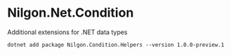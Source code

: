 # Nilgon.Net.Condition
Additional extensions for .NET data types

    dotnet add package Nilgon.Condition.Helpers --version 1.0.0-preview.1
